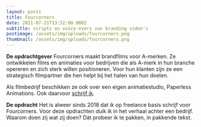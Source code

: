 ```yaml
---
layout: posts
title: Fourcorners
date: 2021-07-21T13:52:00.000Z
subtitle: scripts en voice-overs van branding video's
postimage: /assets/img/uploads/fourcorners.png
thumbnail: /assets/img/uploads/fourcorners.png
---
```

**De opdrachtgever**
Fourcorners maakt brandfilms voor A-merken. Ze ontwikkelen films en animaties voor bedrijven die als A-merk in hun branche opereren en zich sterk willen positioneren. Voor hun klanten zijn ze een strategisch filmpartner die hen helpt bij het halen van hun doelen.

Als filmbedrijf beschikken ze ook over een eigen animatiestudio, Paperless Animations. Ook daarvoor [schrijf ik](https://www.simonevanschip.nl/2021/07/21/paperless-animations/). 

**De opdracht**
Het is alweer sinds 2018 dat ik op freelance basis schrijf voor Fourcorners. Voor deze opdrachten duik ik in het verhaal achter een bedrijf. Waarom doen zij wat zij doen? Dát probeer ik te pakken, in pakkende tekst.